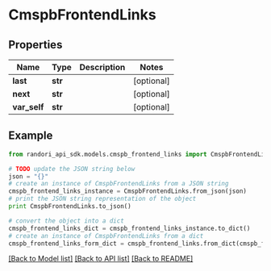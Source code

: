 # CmspbFrontendLinks


## Properties

Name | Type | Description | Notes
------------ | ------------- | ------------- | -------------
**last** | **str** |  | [optional] 
**next** | **str** |  | [optional] 
**var_self** | **str** |  | [optional] 

## Example

```python
from randori_api_sdk.models.cmspb_frontend_links import CmspbFrontendLinks

# TODO update the JSON string below
json = "{}"
# create an instance of CmspbFrontendLinks from a JSON string
cmspb_frontend_links_instance = CmspbFrontendLinks.from_json(json)
# print the JSON string representation of the object
print CmspbFrontendLinks.to_json()

# convert the object into a dict
cmspb_frontend_links_dict = cmspb_frontend_links_instance.to_dict()
# create an instance of CmspbFrontendLinks from a dict
cmspb_frontend_links_form_dict = cmspb_frontend_links.from_dict(cmspb_frontend_links_dict)
```
[[Back to Model list]](../README.md#documentation-for-models) [[Back to API list]](../README.md#documentation-for-api-endpoints) [[Back to README]](../README.md)


